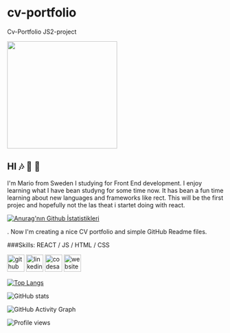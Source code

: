 # cv-portfolio
Cv-Portfolio JS2-project

<img src="chrome-extension://fdpohaocaechififmbbbbbknoalclacl/capture.html?id=9&url=http%3A%2F%2Flocalhost%3A3002%2F" width="256" height="250" />


## HI 🎶 🤙 👋

I'm Mario from Sweden I studying for Front End development.
I enjoy learning what I have bean studyng for some time now.
It has bean a fun time learning about new languages and frameworks like rect.
This will be the first projec and hopefully not the las theat i startet doing with react.

[![Anurag'nın Github İstatistikleri]( https://github-readme-stats.vercel.app/api?username=MarioDanilo0111)](https://github.com/anuraghazra/github-readme-stats)





. Now I'm creating a nice CV portfolio and simple GitHub Readme files.

 
 

###Skills:  REACT / JS / HTML / CSS




[<img src='https://cdn.jsdelivr.net/npm/simple-icons@3.0.1/icons/github.svg' alt='github' height='40'>](https://github.com/MarioDanilo0111)  [<img src='https://cdn.jsdelivr.net/npm/simple-icons@3.0.1/icons/linkedin.svg' alt='linkedin' height='40'>](https://www.linkedin.com/in/linkedin.com/in/mario-fernandez-a613b470/)  [<img src='https://cdn.jsdelivr.net/npm/simple-icons@3.0.1/icons/codesandbox.svg' alt='codesandbox' height='40'>](https://codesandbox.io/u/https://codesandbox.io/u/MarioDanilo0111)  [<img src='https://cdn.jsdelivr.net/npm/simple-icons@3.0.1/icons/icloud.svg' alt='website' height='40'>](https://github.com/MarioDanilo0111)  

[![Top Langs](https://github-readme-stats.vercel.app/api/top-langs/?username=MarioDanilo0111)](https://github.com/anuraghazra/github-readme-stats)

![GitHub stats](https://github-readme-stats.vercel.app/api?username=MarioDanilo0111&show_icons=true&count_private=true)  

![GitHub Activity Graph](https://activity-graph.herokuapp.com/graph?username=MarioDanilo0111)  

![Profile views](https://gpvc.arturio.dev/MarioDanilo0111)  
